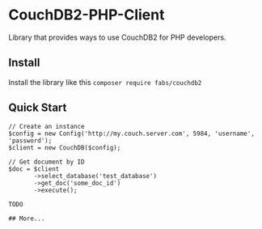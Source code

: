 # CouchDB2-PHP-Client
Library that provides ways to use CouchDB2 for PHP developers.

## Install
Install the library like this `composer require fabs/couchdb2` 

## Quick Start
```
// Create an instance
$config = new Config('http://my.couch.server.com', 5984, 'username', 'password');
$client = new CouchDB($config);

// Get document by ID
$doc = $client
       ->select_database('test_database')
       ->get_doc('some_doc_id')
       ->execute();

TODO

## More...

